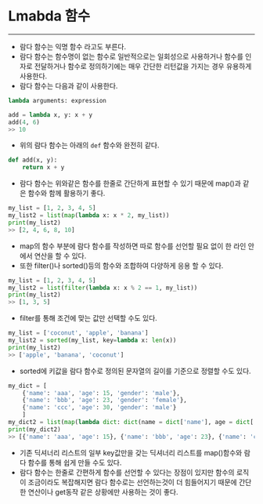 # Lmabda 함수
---
- 람다 함수는 익명 함수 라고도 부른다.
- 람다 함수는 함수명이 없는 함수로 일반적으로는 일회성으로 사용하거나 함수를 인자로 전달하거나 함수로 정의하기에는 매우 간단한 리턴값을 가지는 경우 유용하게 사용한다.
- 람다 함수는 다음과 같이 사용한다.
```python
lambda arguments: expression

add = lambda x, y: x + y
add(4, 6)
>> 10
```
- 위의 람다 함수는 아래의 `def` 함수와 완전히 같다.
```python
def add(x, y): 
    return x + y
```
- 람다 함수는 위와같은 함수를 한줄로 간단하게 표현할 수 있기 때문에 map()과 같은 함수와 함께 활용하기 좋다. 
```python
my_list = [1, 2, 3, 4, 5]
my_list2 = list(map(lambda x: x * 2, my_list))
print(my_list2)
>> [2, 4, 6, 8, 10]
```
- map의 함수 부분에 람다 함수를 작성하면 따로 함수를 선언할 필요 없이 한 라인 안에서 연산을 할 수 있다. 
- 또한 filter()나 sorted()등의 함수와 조합하여 다양하게 응용 할 수 있다. 
```python
my_list = [1, 2, 3, 4, 5]
my_list2 = list(filter(lambda x: x % 2 == 1, my_list))
print(my_list2)
>> [1, 3, 5]
```
- filter를 통해 조건에 맞는 값만 선택할 수도 있다.
```python
my_list = ['coconut', 'apple', 'banana']
my_list2 = sorted(my_list, key=lambda x: len(x))
print(my_list2)
>> ['apple', 'banana', 'coconut']
```
- sorted에 키값을 람다 함수로 정의된 문자열의 길이를 기준으로 정렬할 수도 있다.
```python
my_dict = [
    {'name': 'aaa', 'age': 15, 'gender': 'male'}, 
    {'name': 'bbb', 'age': 23, 'gender': 'female'}, 
    {'name': 'ccc', 'age': 30, 'gender': 'male'}
    ]
my_dict2 = list(map(lambda dict: dict(name = dict['name'], age = dict['age'], my_dict)))
print(my_dict2)
>> [{'name': 'aaa', 'age': 15}, {'name': 'bbb', 'age': 23}, {'name': 'ccc', 'age': 30}]
```
- 기존 딕셔너리 리스트의 일부 key값만을 갖는 딕셔너리 리스트를 map()함수와 람다 함수를 통해 쉽게 만들 수도 있다.
- 람다 함수는 한줄로 간편하게 함수를 선언할 수 있다는 장점이 있지만 함수의 로직이 조금이라도 복잡해지면 람다 함수로는 선언하는것이 더 힘들어지기 때문에 간단한 연산이나 get동작 같은 상황에만 사용하는 것이 좋다.